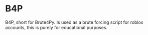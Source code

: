 # B4P
B4P, short for Brute4Py. Is used as a brute forcing script for roblox accounts, this is purely for educational purposes.
